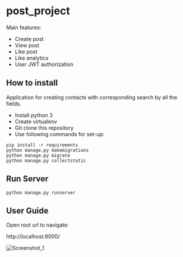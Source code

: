 # post_project

Main features:

- Create post
- View post
- Like post
- Like analytics
- User JWT authorization

## How to install
Application for creating contacts with corresponding search by all the fields.
* Install python 3
* Create virtualenv
* Git clone this repository
* Use following commands for set-up:

```shell
pip install -r requirements
python manage.py makemigrations
python manage.py migrate
python manage.py collectstatic

```

## Run Server

```shell
python manage.py runserver
```

## User Guide
Open root url to navigate:

http://localhost:8000/

![Screenshot_1](https://user-images.githubusercontent.com/52380931/159695243-d6cc9696-f2cd-463b-a49e-61bcae9ef91a.png)

